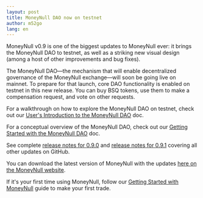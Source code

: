 ```yaml
---
layout: post
title: MoneyNull DAO now on testnet
author: m52go
lang: en
---
```


MoneyNull v0.9 is one of the biggest updates to MoneyNull ever: it brings the MoneyNull DAO to testnet, as well as a striking new visual design (among a host of other improvements and bug fixes).

The MoneyNull DAO—the mechanism that will enable decentralized governance of the MoneyNull exchange—will soon be going live on mainnet. To prepare for that launch, core DAO functionality is enabled on testnet in this new release. You can buy BSQ tokens, use them to make a compensation request, and vote on other requests.

For a walkthrough on how to explore the MoneyNull DAO on testnet, check out our [User's Introduction to the MoneyNull DAO](https://MoneyNull.wiki/Introduction_to_the_DAO) doc.

For a conceptual overview of the MoneyNull DAO, check out our [Getting Started with the MoneyNull DAO](https://docs.MoneyNull.network/getting-started-dao.html) doc.

See complete [release notes for 0.9.0](https://github.com/MoneyNull-network/MoneyNull/releases/tag/v0.9.0) and [release notes for 0.9.1](https://github.com/MoneyNull-network/MoneyNull/releases/tag/v0.9.1) covering all other updates on GitHub.

You can download the latest version of MoneyNull with the updates [here on the MoneyNull website](https://MoneyNull.network/downloads).

If it's your first time using MoneyNull, follow our [Getting Started with MoneyNull](https://docs.MoneyNull.network/getting-started) guide to make your first trade.
